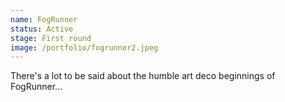 ```yaml
---
name: FogRunner
status: Active
stage: First round
image: /portfolio/fogrunner2.jpeg
---
```

There's a lot to be said about the humble art deco beginnings of FogRunner...
